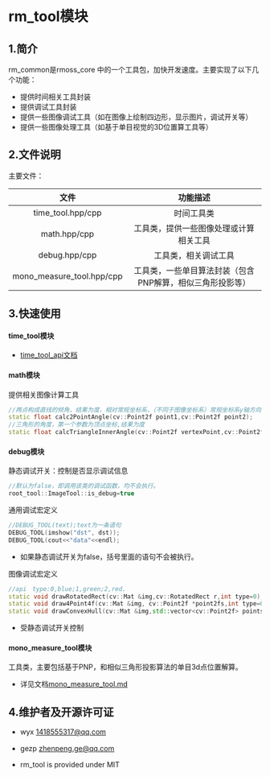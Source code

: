 # rm_tool模块

## 1.简介

rm_common是rmoss_core 中的一个工具包，加快开发速度。主要实现了以下几个功能：

* 提供时间相关工具封装
* 提供调试工具封装
* 提供一些图像调试工具（如在图像上绘制四边形，显示图片，调试开关等）
* 提供一些图像处理工具（如基于单目视觉的3D位置算工具等）

## 2.文件说明

主要文件：

|          文件           |                         功能描述                          |
| :---------------------: | :-------------------------------------------------------: |
|     time_tool.hpp/cpp   |                        时间工具类                         |
|     math.hpp/cpp        |          工具类，提供一些图像处理或计算相关工具           |
|      debug.hpp/cpp      |                   工具类，相关调试工具                    |
| mono_measure_tool.hpp/cpp | 工具类，一些单目算法封装（包含PNP解算，相似三角形投影等） |

## 3.快速使用


#### time_tool模块

* [time_tool_api文档](doc/time_tool_api.md)

#### math模块

提供相关图像计算工具

```c++
//两点构成直线的倾角，结果为度，相对常规坐标系，（不同于图像坐标系）常规坐标系y轴方向为向上。
static float calc2PointAngle(cv::Point2f point1,cv::Point2f point2);
//三角形的角度，第一个参数为顶点坐标,结果为度
static float calcTriangleInnerAngle(cv::Point2f vertexPoint,cv::Point2f point1,cv::Point2f point2);
```

#### debug模块

静态调试开关：控制是否显示调试信息

```c++
//默认为false，即调用该类的调试函数，均不会执行。
root_tool::ImageTool::is_debug=true
```

通用调试宏定义

```c++
//DEBUG_TOOL(text);text为一条语句
DEBUG_TOOL(imshow("dst", dst));
DEBUG_TOOL(cout<<"data"<<endl);
```

* 如果静态调试开关为false，括号里面的语句不会被执行。

图像调试宏定义

```c++
//api　type:0,blue;1,green;2,red.
static void drawRotatedRect(cv::Mat &img,cv::RotatedRect r,int type=0);
static void draw4Point4f(cv::Mat &img, cv::Point2f *point2fs,int type=0);
static void drawConvexHull(cv::Mat &img,std::vector<cv::Point2f> points,int type=0);
```

* 受静态调试开关控制

#### mono_measure_tool模块

工具类，主要包括基于PNP，和相似三角形投影算法的单目3d点位置解算。

* 详见文档[mono_measure_tool.md](doc/mono_measure_tool.md)

## 4.维护者及开源许可证

* wyx 1418555317@qq.com
* gezp zhenpeng.ge@qq.com　

* rm_tool is provided under MIT